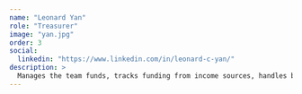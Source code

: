 ```yaml
---
name: "Leonard Yan"
role: "Treasurer"
image: "yan.jpg"
order: 3
social:
  linkedin: "https://www.linkedin.com/in/leonard-c-yan/" 
description: >
  Manages the team funds, tracks funding from income sources, handles bookkeeping and purchasing.
---
```


